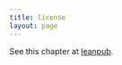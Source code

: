 ```yaml
---
title: license
layout: page
---
```


See this chapter at [leanpub](https://leanpub.com/darkroomretreat/read#license).
